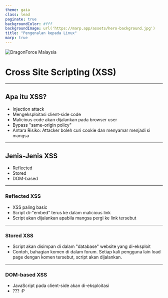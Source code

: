 ```yaml
---
theme: gaia
class: lead
paginate: true
backgroundColor: #fff
backgroundImage: url('https://marp.app/assets/hero-background.jpg')
title: "Pengenalan kepada Linux"
marp: true
---
```


![DragonForce Malaysia](https://i.imgur.com/tL95KMG.png)

# Cross Site Scripting (XSS)

---

## Apa itu XSS?

- Injection attack
- Mengeksploitasi client-side code
- Malicious code akan dijalankan pada browser user
- Bypass "same-origin policy"
- Antara Risiko: Attacker boleh curi cookie dan menyamar menjadi si mangsa

---

## Jenis-Jenis XSS

- Reflected
- Stored
- DOM-based

---

### Reflected XSS

- XSS paling basic
- Script di-"embed" terus ke dalam malicious link
- Script akan dijalankan apabila mangsa pergi ke link tersebut

---

### Stored XSS

- Script akan disimpan di dalam "database" website yang di-eksploit
- Contoh, bahagian komen di dalam forum. Setiap kali pengguna lain load page dengan komen tersebut, script akan dijalankan.

---

### DOM-based XSS

- JavaScript pada client-side akan di-eksploitasi
- ??? :P